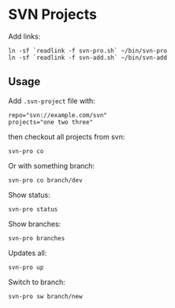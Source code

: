 # SVN Projects

Add links:

    ln -sf `readlink -f svn-pro.sh` ~/bin/svn-pro
    ln -sf `readlink -f svn-add.sh` ~/bin/svn-add

## Usage

Add `.svn-project` file with:

    repo="svn://example.com/svn"
    projects="one two three"

then checkout all projects from svn:

    svn-pro co

Or with something branch:

    svn-pro co branch/dev

Show status:

    svn-pro status

Show branches:

    svn-pro branches

Updates all:

    svn-pro up

Switch to branch:

    svn-pro sw branch/new
